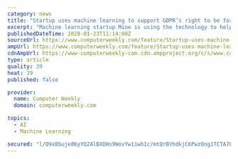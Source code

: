 ```yaml
---
category: news
title: "Startup uses machine learning to support GDPR’s right to be forgotten"
excerpt: "Machine learning startup Mine is using the technology to help internet users see the full extent of their digital footprint and exercise their right to be forgotten under the European Union’s General Data Protection Regulation (GDPR). The right to be forgotten was enshrined in law for the first time when the GDPR came into effect at the end ..."
publishedDateTime: 2020-01-23T11:14:00Z
sourceUrl: https://www.computerweekly.com/feature/Startup-uses-machine-learning-to-leverage-GDPRs-right-to-be-forgotten
ampUrl: https://www.computerweekly.com/feature/Startup-uses-machine-learning-to-leverage-GDPRs-right-to-be-forgotten?amp=1
cdnAmpUrl: https://www-computerweekly-com.cdn.ampproject.org/c/s/www.computerweekly.com/feature/Startup-uses-machine-learning-to-leverage-GDPRs-right-to-be-forgotten?amp=1
type: article
quality: 39
heat: 39
published: false

provider:
  name: Computer Weekly
  domain: computerweekly.com

topics:
  - AI
  - Machine Learning

secured: "l/D9xBSuje86yYQ2AlBXDHs9WovYw1iwh1c/mtQrBYhdkjC6PwzQng1TCTA7La48JrReJY+6CR6qV9YVLPF57zFclciUidYkrtcAne14VPZtH3xt4OYDS7C0rU/vnis/chjpBAPIAr7hgwaRtY7wiWg6dd/rqb/Q06nWD4w9MjjYagcGjDb1z8m5ZLKwl2BsYht0vhtT1D+twou1sUIa6x7DvFVyiVHZN5v8/L4g4fQCKkIr3keRmvsBg7MfuGQLXlNPjNx8CFz8axm0cnI2AaWRKKVu4rVwgT3NgwfX8cGI3RupBF5Fl6FnMEr77AJ2;Aobt7J8zznYS5+z5mxs7QA=="
---
```


